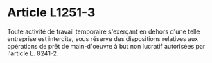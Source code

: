 # Article L1251-3

Toute activité de travail temporaire s'exerçant en dehors d'une telle entreprise est interdite, sous réserve des dispositions relatives aux opérations de prêt de main-d'oeuvre à but non lucratif autorisées par l'article L. 8241-2.